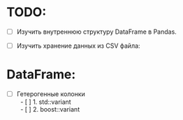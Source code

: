 # TODO:

- [ ] Изучить внутреннюю структуру DataFrame в Pandas.

- [ ] Изучить хранение данных из CSV файла:

# DataFrame:
- [ ] Гетерогенные колонки  
&nbsp;&nbsp;- [ ] 1. std::variant  
&nbsp;&nbsp;- [ ] 2. boost::variant
